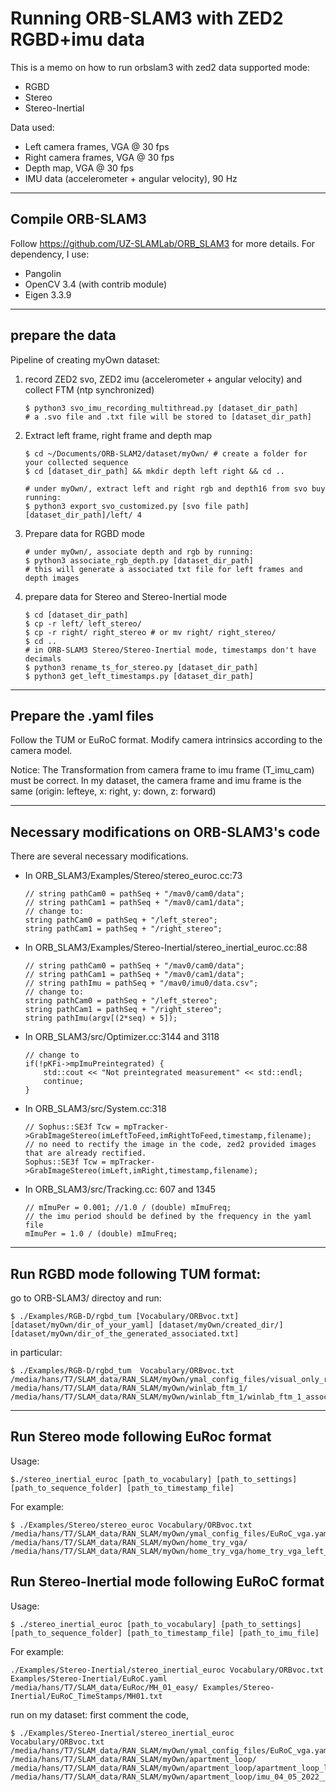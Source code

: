 # Running ORB-SLAM3 with ZED2 RGBD+imu data
This is a memo on how to run orbslam3 with zed2 data
supported mode:
- RGBD
- Stereo
- Stereo-Inertial

Data used:
- Left camera frames, VGA @ 30 fps
- Right camera frames, VGA @ 30 fps
- Depth map, VGA @ 30 fps
- IMU data (accelerometer + angular velocity), 90 Hz
-----------------------------------------------------------------
## Compile ORB-SLAM3
Follow https://github.com/UZ-SLAMLab/ORB_SLAM3 for more details.
For dependency, I use:
- Pangolin
- OpenCV 3.4 (with contrib module)
- Eigen 3.3.9

------------------------------------------------------------------
## prepare the data
Pipeline of creating myOwn dataset:

1. record ZED2 svo, ZED2 imu (accelerometer + angular velocity) and collect FTM (ntp synchronized)
	```
	$ python3 svo_imu_recording_multithread.py [dataset_dir_path]
	# a .svo file and .txt file will be stored to [dataset_dir_path]
	```

2. Extract left frame, right frame and depth map
	```
	$ cd ~/Documents/ORB-SLAM2/dataset/myOwn/ # create a folder for your collected sequence
	$ cd [dataset_dir_path] && mkdir depth left right && cd ..
	
	# under myOwn/, extract left and right rgb and depth16 from svo buy running:
	$ python3 export_svo_customized.py [svo file path] [dataset_dir_path]/left/ 4
	```

3. Prepare data for RGBD mode
	```
	# under myOwn/, associate depth and rgb by running:
	$ python3 associate_rgb_depth.py [dataset_dir_path]
	# this will generate a associated txt file for left frames and depth images
	```

4. prepare data for Stereo and Stereo-Inertial mode
	```
	$ cd [dataset_dir_path]
	$ cp -r left/ left_stereo/
	$ cp -r right/ right_stereo # or mv right/ right_stereo/
	$ cd ..
	# in ORB-SLAM3 Stereo/Stereo-Inertial mode, timestamps don't have decimals
	$ python3 rename_ts_for_stereo.py [dataset_dir_path] 
	$ python3 get_left_timestamps.py [dataset_dir_path]
	```
-----------------------------------------------------

## Prepare the .yaml files 
Follow the TUM or EuRoC format. Modify camera intrinsics according to the camera model.

Notice: The Transformation from camera frame to imu frame (T_imu_cam) must be correct. In my dataset, the camera frame and imu frame is the same (origin: lefteye, x: right, y: down, z: forward)

-----------------------------------------------------

## Necessary modifications on ORB-SLAM3's code

There are several necessary modifications.
- In ORB_SLAM3/Examples/Stereo/stereo_euroc.cc:73
	```
	// string pathCam0 = pathSeq + "/mav0/cam0/data";
	// string pathCam1 = pathSeq + "/mav0/cam1/data";
	// change to:
	string pathCam0 = pathSeq + "/left_stereo";
	string pathCam1 = pathSeq + "/right_stereo";
	```
- In ORB_SLAM3/Examples/Stereo-Inertial/stereo_inertial_euroc.cc:88
	```
	// string pathCam0 = pathSeq + "/mav0/cam0/data";
	// string pathCam1 = pathSeq + "/mav0/cam1/data";
	// string pathImu = pathSeq + "/mav0/imu0/data.csv";
	// change to:
	string pathCam0 = pathSeq + "/left_stereo";
	string pathCam1 = pathSeq + "/right_stereo";
	string pathImu(argv[(2*seq) + 5]);
	```
- In ORB_SLAM3/src/Optimizer.cc:3144 and 3118
	```
	// change to 
	if(!pKFi->mpImuPreintegrated) {
		std::cout << "Not preintegrated measurement" << std::endl;
		continue;
	}
	```
- In ORB_SLAM3/src/System.cc:318
	```
	// Sophus::SE3f Tcw = mpTracker->GrabImageStereo(imLeftToFeed,imRightToFeed,timestamp,filename);
	// no need to rectify the image in the code, zed2 provided images that are already rectified. 
	Sophus::SE3f Tcw = mpTracker->GrabImageStereo(imLeft,imRight,timestamp,filename);
	```
- In ORB_SLAM3/src/Tracking.cc: 607 and 1345
	```
	// mImuPer = 0.001; //1.0 / (double) mImuFreq;
	// the imu period should be defined by the frequency in the yaml file
	mImuPer = 1.0 / (double) mImuFreq;
	```


-----------------------------------------------------

## Run RGBD mode following TUM format:
go to ORB-SLAM3/ directoy and run:
```
$ ./Examples/RGB-D/rgbd_tum [Vocabulary/ORBvoc.txt] [dataset/myOwn/dir_of_your_yaml] [dataset/myOwn/created_dir/] [dataset/myOwn/dir_of_the_generated_associated.txt] 
```
	
in particular:
```
$ ./Examples/RGB-D/rgbd_tum  Vocabulary/ORBvoc.txt /media/hans/T7/SLAM_data/RAN_SLAM/myOwn/ymal_config_files/visual_only_rgbd_TUM_orbslam3.yaml /media/hans/T7/SLAM_data/RAN_SLAM/myOwn/winlab_ftm_1/ /media/hans/T7/SLAM_data/RAN_SLAM/myOwn/winlab_ftm_1/winlab_ftm_1_associated.txt
```
-----------------------------------------------------

<!-- # run V-I mode following TUM-VI format (so far haven't succeed) -->
<!-- Usage: ./stereo_inertial_tum_vi [path_to_vocabulary] [path_to_settings_ymal] [path_to_image_folder_1] [path_to_image_folder_2] [path_to_times_file_for_images] [path_to_imu_data(trajectory_file_name)]

./Examples/Stereo-Inertial/stereo_inertial_tum_vi Vocabulary/ORBvoc.txt Examples/Stereo-Inertial/TUM-VI.yaml /media/hans/T7/SLAM_data/TUM_V-I/dataset-corridor1_512_16/mav0/cam0/data /media/hans/T7/SLAM_data/TUM_V-I/dataset-corridor1_512_16/mav0/cam1/data Examples/Stereo-Inertial/TUM_TimeStamps/dataset-corridor1_512.txt Examples/Stereo-Inertial/TUM_IMU/dataset-corridor1_512.txt

./Examples/Stereo-Inertial/stereo_inertial_tum_vi Vocabulary/ORBvoc.txt /media/hans/T7/SLAM_data/RAN_SLAM/myOwn/winlab_ftm_2/winlab_ftm_2_VI.yaml /media/hans/T7/SLAM_data/RAN_SLAM/myOwn/winlab_ftm_2/left_stereo /media/hans/T7/SLAM_data/RAN_SLAM/myOwn/winlab_ftm_2/right_stereo  /media/hans/T7/SLAM_data/RAN_SLAM/myOwn/winlab_ftm_2/winlab_ftm_2_left_timestamps.txt /media/hans/T7/SLAM_data/RAN_SLAM/myOwn/winlab_ftm_2/imu_02_11_2022__19_03_47.txt

./Examples/Stereo-Inertial/stereo_inertial_tum_vi Vocabulary/ORBvoc.txt /media/hans/T7/SLAM_data/RAN_SLAM/myOwn/home_try/home_try_VI.yaml /media/hans/T7/SLAM_data/RAN_SLAM/myOwn/home_try/left_stereo /media/hans/T7/SLAM_data/RAN_SLAM/myOwn/home_try/right_stereo  /media/hans/T7/SLAM_data/RAN_SLAM/myOwn/home_try/home_try_left_timestamps.txt /media/hans/T7/SLAM_data/RAN_SLAM/myOwn/home_try/imu_03_13_2022__16_02_48.txt -->

## Run Stereo mode following EuRoc format
Usage: 
```
$./stereo_inertial_euroc [path_to_vocabulary] [path_to_settings] [path_to_sequence_folder] [path_to_timestamp_file]
```

For example:
```
$ ./Examples/Stereo/stereo_euroc Vocabulary/ORBvoc.txt /media/hans/T7/SLAM_data/RAN_SLAM/myOwn/ymal_config_files/EuRoC_vga.yaml /media/hans/T7/SLAM_data/RAN_SLAM/myOwn/home_try_vga/ /media/hans/T7/SLAM_data/RAN_SLAM/myOwn/home_try_vga/home_try_vga_left_timestamps.txt  
```

## Run Stereo-Inertial mode following EuRoC format
Usage: 
```
$ ./stereo_inertial_euroc [path_to_vocabulary] [path_to_settings] [path_to_sequence_folder] [path_to_timestamp_file] [path_to_imu_file]
```

For example:
```
./Examples/Stereo-Inertial/stereo_inertial_euroc Vocabulary/ORBvoc.txt Examples/Stereo-Inertial/EuRoC.yaml /media/hans/T7/SLAM_data/EuRoc/MH_01_easy/ Examples/Stereo-Inertial/EuRoC_TimeStamps/MH01.txt 
```

run on my dataset:
first comment the code,

```
$ ./Examples/Stereo-Inertial/stereo_inertial_euroc Vocabulary/ORBvoc.txt /media/hans/T7/SLAM_data/RAN_SLAM/myOwn/ymal_config_files/EuRoC_vga.yaml /media/hans/T7/SLAM_data/RAN_SLAM/myOwn/apartment_loop/ /media/hans/T7/SLAM_data/RAN_SLAM/myOwn/apartment_loop/apartment_loop_left_timestamps.txt /media/hans/T7/SLAM_data/RAN_SLAM/myOwn/apartment_loop/imu_04_05_2022__20_18_55.txt 
```
